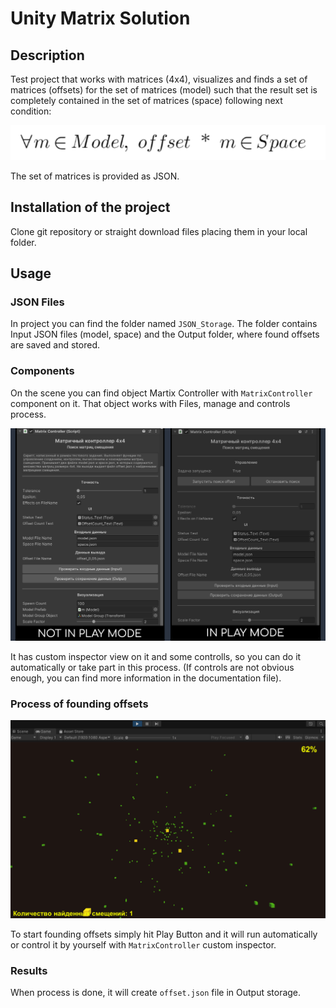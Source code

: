 # Unity Matrix Solution

## Description
Test project that works with matrices (4x4), visualizes and finds a set of matrices (offsets) for the set of matrices (model) such that the result set is completely contained in the set of matrices (space) following next condition:

![screenshot](README/Condition.png)

The set of matrices is provided as JSON.

## Installation of the project

Clone git repository or straight download files placing them in your local folder.

## Usage

### JSON Files
In project you can find the folder named `JSON_Storage`. The folder contains Input JSON files (model, space) and the Output folder, where found offsets are saved and stored.

### Components
On the scene you can find object Martix Controller with `MatrixController` component on it. That object works with Files, manage and controls process. 

![screenshot](README/MatrixController.png)

It has custom inspector view on it and some controlls, so you can do it automatically or take part in this process. (If controls are not obvious enough, you can find more information in the documentation file).

### Process of founding offsets

![screenshot](README/Process.png)

To start founding offsets simply hit Play Button and it will run automatically or control it by yourself with `MatrixController` custom inspector.
 
### Results

When process is done, it will create `offset.json` file in Output storage.